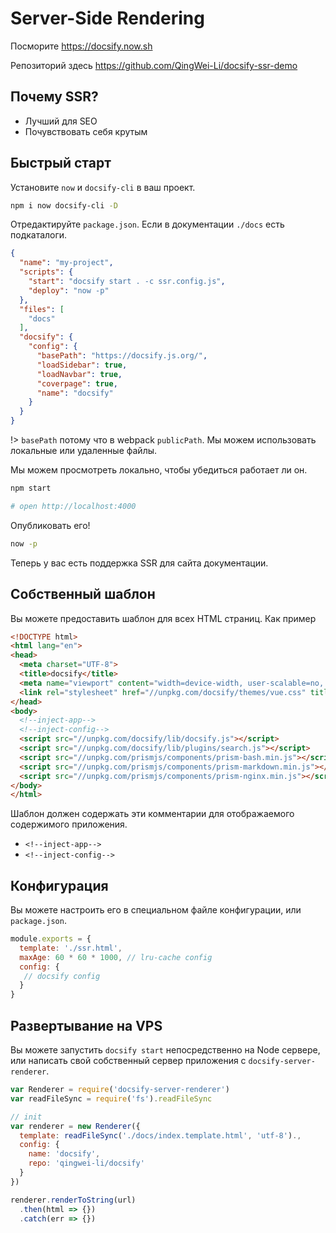 # Server-Side Rendering

Посморите https://docsify.now.sh

Репозиторий здесь https://github.com/QingWei-Li/docsify-ssr-demo

## Почему SSR?
- Лучший для SEO
- Почувствовать себя крутым

## Быстрый старт

Установите `now` и `docsify-cli` в ваш проект.

```bash
npm i now docsify-cli -D
```

Отредактируйте `package.json`. Если в документации `./docs` есть подкаталоги.

```json
{
  "name": "my-project",
  "scripts": {
    "start": "docsify start . -c ssr.config.js",
    "deploy": "now -p"
  },
  "files": [
    "docs"
  ],
  "docsify": {
    "config": {
      "basePath": "https://docsify.js.org/",
      "loadSidebar": true,
      "loadNavbar": true,
      "coverpage": true,
      "name": "docsify"
    }
  }
}
```

!> `basePath` потому что в webpack `publicPath`. Мы можем использовать локальные или удаленные файлы.

Мы можем просмотреть локально, чтобы убедиться работает ли он.

```bash
npm start

# open http://localhost:4000
```

Опубликовать его!

```bash
now -p
```

Теперь у вас есть поддержка SSR для сайта документации.

## Собственный шаблон

Вы можете предоставить шаблон для всех HTML страниц. Как пример

```html
<!DOCTYPE html>
<html lang="en">
<head>
  <meta charset="UTF-8">
  <title>docsify</title>
  <meta name="viewport" content="width=device-width, user-scalable=no, initial-scale=1.0, maximum-scale=1.0, minimum-scale=1.0">
  <link rel="stylesheet" href="//unpkg.com/docsify/themes/vue.css" title="vue">
</head>
<body>
  <!--inject-app-->
  <!--inject-config-->
  <script src="//unpkg.com/docsify/lib/docsify.js"></script>
  <script src="//unpkg.com/docsify/lib/plugins/search.js"></script>
  <script src="//unpkg.com/prismjs/components/prism-bash.min.js"></script>
  <script src="//unpkg.com/prismjs/components/prism-markdown.min.js"></script>
  <script src="//unpkg.com/prismjs/components/prism-nginx.min.js"></script>
</body>
</html>
```

Шаблон должен содержать эти комментарии для отображаемого содержимого приложения.
 - `<!--inject-app-->`
 - `<!--inject-config-->`

## Конфигурация

Вы можете настроить его в специальном файле конфигурации, или `package.json`.

```js
module.exports = {
  template: './ssr.html',
  maxAge: 60 * 60 * 1000, // lru-cache config
  config: {
   // docsify config
  }
}
```

## Развертывание на VPS

Вы можете запустить `docsify start` непосредственно на Node сервере, или написать свой собственный сервер приложения с `docsify-server-renderer`.

```js
var Renderer = require('docsify-server-renderer')
var readFileSync = require('fs').readFileSync

// init
var renderer = new Renderer({
  template: readFileSync('./docs/index.template.html', 'utf-8').,
  config: {
    name: 'docsify',
    repo: 'qingwei-li/docsify'
  }
})

renderer.renderToString(url)
  .then(html => {})
  .catch(err => {})
```


